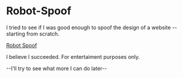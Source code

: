 # Robot-Spoof
I tried to see if I was good enough to spoof the design of a website --starting from scratch.

<a href="https://robot-spoof.pages.dev/">Robot Spoof</a>

I believe I succeeded. For entertaiment purposes only.

--I'll try to see what more I can do later--


